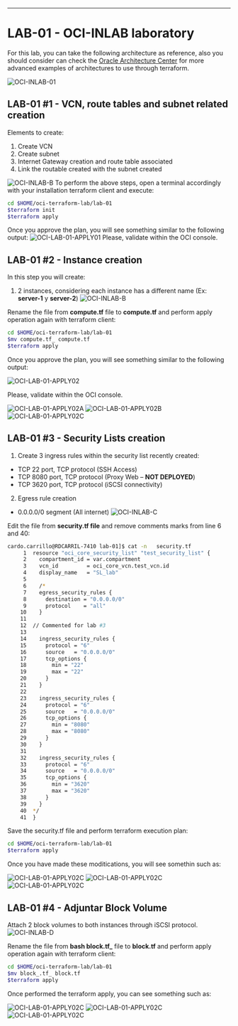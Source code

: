 ---
# LAB-01 - OCI-INLAB laboratory
For this lab, you can take the following architecture as reference, also you should consider 
can check the [Oracle Architecture Center](https://docs.oracle.com/solutions/?q=terraform&cType=reference-architectures&sort=date-desc&lang=en) for more advanced examples of architectures to use through terraform.

![OCI-INLAB-01](../img/lab-01/OCI-INLAB-01.png)

## LAB-01 #1 - VCN, route tables and subnet related creation
Elements to create:
1. Create VCN 
2. Create subnet
3. Internet Gateway creation and route table associated
4. Link the routable created with the subnet created

![OCI-INLAB-B](../img/inlab-01/OCI-INLAB-A.png)
To perform the above steps, open a terminal accordingly with your installation terraform client and execute:
```bash
cd $HOME/oci-terraform-lab/lab-01
$terraform init
$terraform apply
```
Once you approve the plan, you will see something similar to the following output:
![OCI-LAB-01-APPLY01](../img/inlab-01/OCI-LAB-01-APPLY01.png)
Please, validate within the OCI console.

## LAB-01 #2 - Instance creation
In this step you will create:
1. 2 instances, considering each instance has a different name (Ex: **server-1** y **server-2**)
![OCI-INLAB-B](../img/inlab-01/OCI-INLAB-B.png)

Rename the file from  **compute.tf** file  to **compute.tf** and perform apply operation again with terraform client:
```bash
cd $HOME/oci-terraform-lab/lab-01
$mv compute.tf_ compute.tf 
$terraform apply
```

Once you approve the plan, you will see something similar to the following output:

![OCI-LAB-01-APPLY02](../img/inlab-01/OCI-LAB-01-APPLY02.png)

Please, validate within the OCI console.

![OCI-LAB-01-APPLY02A](../img/inlab-01/OCI-LAB-01-APPLY02A.png)
![OCI-LAB-01-APPLY02B](../img/inlab-01/OCI-LAB-01-APPLY02B.png)
![OCI-LAB-01-APPLY02C](../img/inlab-01/OCI-LAB-01-APPLY02C.png)

## LAB-01 #3 - Security Lists creation
1. Create 3 ingress rules within the security list recently created: 
- TCP 22 port, TCP protocol (SSH Access)
- TCP 8080 port, TCP protocol (Proxy Web – **NOT DEPLOYED**)
- TCP 3620 port, TCP protocol (iSCSI connectivity)

2.  Egress rule creation 
- 0.0.0.0/0 segment (All internet) 
![OCI-INLAB-C](../img/inlab-01/OCI-INLAB-C.png)

Edit the file from  **security.tf file** and remove comments marks from line 6 and 40:
```bash
cardo.carrillo@RDCARRIL-7410 lab-01]$ cat -n   security.tf
     1  resource "oci_core_security_list" "test_security_list" {
     2    compartment_id = var.compartment
     3    vcn_id         = oci_core_vcn.test_vcn.id
     4    display_name   = "SL_lab"
     5
     6    /*
     7    egress_security_rules {
     8      destination = "0.0.0.0/0"
     9      protocol    = "all"
    10    }
    11
    12  // Commented for lab #3
    13
    14    ingress_security_rules {
    15      protocol = "6"
    16      source   = "0.0.0.0/0"
    17      tcp_options {
    18        min = "22"
    19        max = "22"
    20      }
    21    }
    22
    23    ingress_security_rules {
    24      protocol = "6"
    25      source   = "0.0.0.0/0"
    26      tcp_options {
    27        min = "8080"
    28        max = "8080"
    29      }
    30    }
    31
    32    ingress_security_rules {
    33      protocol = "6"
    34      source   = "0.0.0.0/0"
    35      tcp_options {
    36        min = "3620"
    37        max = "3620"
    38      }
    39    }
    40  */
    41  }
```
Save the security.tf file and perform terraform execution plan:
```bash
cd $HOME/oci-terraform-lab/lab-01
$terraform apply
```
Once you have made these moditications, you will see somethin such as:

![OCI-LAB-01-APPLY02C](../img/inlab-01/OCI-LAB-01-APPLY04.png)
![OCI-LAB-01-APPLY02C](../img/inlab-01/OCI-LAB-01-APPLY04A.png)
![OCI-LAB-01-APPLY02C](../img/inlab-01/OCI-LAB-01-APPLY04B.png)

## LAB-01 #4 - Adjuntar Block Volume
Attach 2 block volumes to both instances through iSCSI protocol.
![OCI-INLAB-D](../img/inlab-01/OCI-INLAB-D.png)

Rename the file from  **bash block.tf_** file  to **block.tf** and perform apply operation again with terraform client:
```bash
cd $HOME/oci-terraform-lab/lab-01
$mv block_.tf_ block.tf
$terraform apply
```
Once performed the terraform apply, you can see something such as:

![OCI-LAB-01-APPLY02C](../img/inlab-01/OCI-LAB-01-APPLY03.png)
![OCI-LAB-01-APPLY02C](../img/inlab-01/OCI-LAB-01-APPLY03A.png)
![OCI-LAB-01-APPLY02C](../img/inlab-01/OCI-LAB-01-APPLY03B.png)
